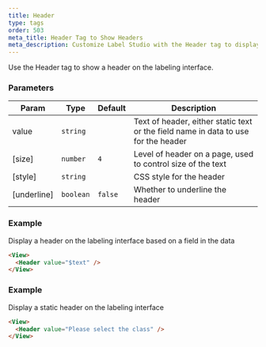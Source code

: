 ```yaml
---
title: Header
type: tags
order: 503
meta_title: Header Tag to Show Headers
meta_description: Customize Label Studio with the Header tag to display a header for a labeling task for machine learning and data science projects.
---
```


Use the Header tag to show a header on the labeling interface.

### Parameters

| Param | Type | Default | Description |
| --- | --- | --- | --- |
| value | <code>string</code> |  | Text of header, either static text or the field name in data to use for the header |
| [size] | <code>number</code> | <code>4</code> | Level of header on a page, used to control size of the text |
| [style] | <code>string</code> |  | CSS style for the header |
| [underline] | <code>boolean</code> | <code>false</code> | Whether to underline the header |

### Example

Display a header on the labeling interface based on a field in the data

```html
<View>
  <Header value="$text" />
</View>
```
### Example

Display a static header on the labeling interface

```html
<View>
  <Header value="Please select the class" />
</View>
```
